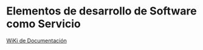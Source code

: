 # Elementos de desarrollo de Software como Servicio

<a href="https://github.com/alpeza/GreenCompany/wiki">WiKi de Documentación</a>
